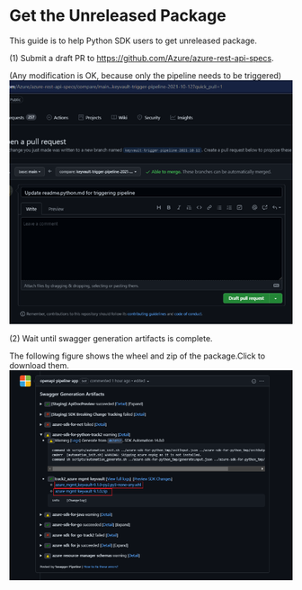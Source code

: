 # Get the Unreleased Package

This guide is to help Python SDK users to get unreleased package.

(1) Submit a draft PR to https://github.com/Azure/azure-rest-api-specs.

(Any modification is OK, because only the pipeline needs to be triggered)
![img.png](unreleased_package_guide_example1.png)

(2) Wait until swagger generation artifacts is complete.

The following figure shows the wheel and zip of the package.Click to download them.
![img.png](unreleased_package_guide_example2.PNG)

